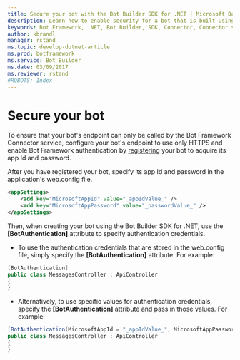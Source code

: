 ```yaml
---
title: Secure your bot with the Bot Builder SDK for .NET | Microsoft Docs
description: Learn how to enable security for a bot that is built using the Bot Builder SDK for .NET.
keywords: Bot Framework, .NET, Bot Builder, SDK, Connector, Connector service, security, HTTPS endpoint
author: kbrandl
manager: rstand
ms.topic: develop-dotnet-article
ms.prod: botframework
ms.service: Bot Builder
ms.date: 03/09/2017
ms.reviewer: rstand
#ROBOTS: Index
---
```


# Secure your bot

To ensure that your bot's endpoint can only be called by the Bot Framework Connector service, 
configure your bot's endpoint to use only HTTPS and 
enable Bot Framework authentication by [registering](bot-framework-publish-register.md) your bot 
to acquire its app Id and password.

After you have registered your bot, specify its app Id and password in the application's web.config file.

```xml
<appSettings>
    <add key="MicrosoftAppId" value="_appIdValue_" />
    <add key="MicrosoftAppPassword" value="_passwordValue_" />
</appSettings>
```

Then, when creating your bot using the Bot Builder SDK for .NET, use the **[BotAuthentication]** 
attribute to specify authentication credentials.

- To use the authentication credentials that are stored in the web.config file, 
simply specify the **[BotAuthentication]** attribute. For example:
```cs
[BotAuthentication]
public class MessagesController : ApiController
{
}
```

- Alternatively, to use specific values for authentication credentials, 
specify the **[BotAuthentication]** attribute and pass in those values. For example: 
```cs
[BotAuthentication(MicrosoftAppId = "_appIdValue_", MicrosoftAppPassword="_passwordValue_")]
public class MessagesController : ApiController
{
}
```
